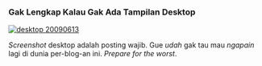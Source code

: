 ### Gak Lengkap Kalau Gak Ada Tampilan Desktop

[![desktop 20090613](http://files.getdropbox.com/u/112837/kriwil.com/image/post/desktop-20090613-t.png)](http://files.getdropbox.com/u/112837/kriwil.com/image/post/desktop-20090613.png)

_Screenshot_ desktop adalah posting wajib. Gue _udah_ gak tau mau _ngapain_ lagi di dunia per-blog-an ini. _Prepare for the worst_.

<!-- METADATA: {"time": "2009-06-14 00:05:51", "title": "Gak Lengkap Kalau Gak Ada Tampilan Desktop"} -->

